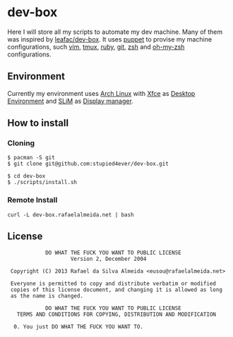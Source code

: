 # dev-box

Here I will store all my scripts to automate my dev machine. Many of them was
inspired by [leafac/dev-box][leafac-dev-box]. It uses [puppet][puppet] to
provise my machine configurations, such [vim][vim], [tmux][tmux],
[ruby][ruby], [git][git], [zsh][zsh] and [oh-my-zsh][oh-my-zsh] configurations.

## Environment

Currently my environment uses [Arch Linux][arch-linux] with [Xfce][xfce]
as [Desktop Environment][desktop-environment] and [SLiM][slim] as
[Display manager][display-manager].

## How to install

### Cloning

```
$ pacman -S git
$ git clone git@github.com:stupied4ever/dev-box.git

$ cd dev-box
$ ./scripts/install.sh
```

### Remote Install

```
curl -L dev-box.rafaelalmeida.net | bash
```

## License

```
            DO WHAT THE FUCK YOU WANT TO PUBLIC LICENSE
                    Version 2, December 2004

 Copyright (C) 2013 Rafael da Silva Almeida <eusou@rafaelalmeida.net>

 Everyone is permitted to copy and distribute verbatim or modified
 copies of this license document, and changing it is allowed as long
 as the name is changed.

            DO WHAT THE FUCK YOU WANT TO PUBLIC LICENSE
   TERMS AND CONDITIONS FOR COPYING, DISTRIBUTION AND MODIFICATION

  0. You just DO WHAT THE FUCK YOU WANT TO.
```

[leafac-dev-box]: https://github.com/leafac/dev-box
[puppet]: https://puppetlabs.com/
[vim]: http://www.vim.org/
[tmux]: http://tmux.sourceforge.net/
[ruby]: https://www.ruby-lang.org
[git]: http://git-scm.com/
[zsh]: http://www.zsh.org/
[oh-my-zsh]: https://github.com/leafac/oh-my-zsh
[arch-linux]: http://archlinux.org/
[xfce]: http://www.xfce.org/
[desktop-environment]: https://wiki.archlinux.org/index.php/Desktop_Environment
[slim]: http://slim.berlios.de/
[display-manager]: https://wiki.archlinux.org/index.php/Display_Manager
